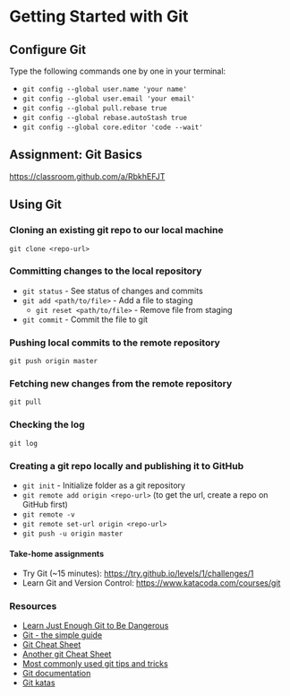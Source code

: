 # Getting Started with Git

## Configure Git

Type the following commands one by one in your terminal:

- `git config --global user.name 'your name'`
- `git config --global user.email 'your email'`
- `git config --global pull.rebase true`
- `git config --global rebase.autoStash true`
- `git config --global core.editor 'code --wait'`

## Assignment: Git Basics

https://classroom.github.com/a/RbkhEFJT

## Using Git

### Cloning an existing git repo to our local machine

    git clone <repo-url>

### Committing changes to the local repository

- `git status` - See status of changes and commits
- `git add <path/to/file>` - Add a file to staging
	- `git reset <path/to/file>` - Remove file from staging	
- `git commit` - Commit the file to git

### Pushing local commits to the remote repository

    git push origin master

### Fetching new changes from the remote repository

    git pull

### Checking the log

    git log

### Creating a git repo locally and publishing it to GitHub

- `git init` - Initialize folder as a git repository
- `git remote add origin <repo-url>` (to get the url, create a repo on GitHub first)
- `git remote -v`
- `git remote set-url origin <repo-url>`
- `git push -u origin master`

#### Take-home assignments

- Try Git (~15 minutes): https://try.github.io/levels/1/challenges/1
- Learn Git and Version Control: https://www.katacoda.com/courses/git

### Resources
- [Learn Just Enough Git to Be Dangerous](https://www.learnenough.com/git-tutorial)
- [Git - the simple guide](http://rogerdudler.github.io/git-guide/)
- [Git Cheat Sheet](https://gist.github.com/akras14/3d242d80af8388ebca60)
- [Another git Cheat Sheet](https://zeroturnaround.com/rebellabs/git-commands-and-best-practices-cheat-sheet/)
- [Most commonly used git tips and tricks](https://github.com/git-tips/tips)
- [Git documentation](https://git-scm.com/docs)
- [Git katas](http://blog.schauderhaft.de/gitkata/)
